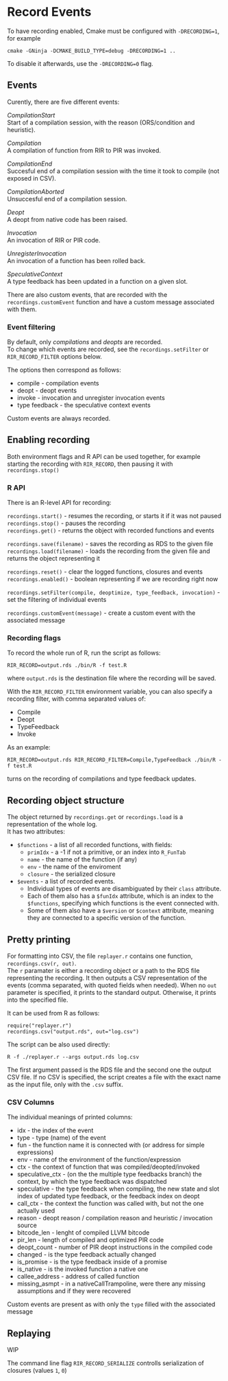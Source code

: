 # Record Events

To have recording enabled, Cmake must be configured with `-DRECORDING=1`, for example

    cmake -GNinja -DCMAKE_BUILD_TYPE=debug -DRECORDING=1 ..

To disable it afterwards, use the `-DRECORDING=0` flag.

## Events

Curently, there are five different events:

*CompilationStart*  
Start of a compilation session, with the reason (ORS/condition and heuristic).

*Compilation*  
A compilation of function from RIR to PIR was invoked.

*CompilationEnd*  
Succesful end of a compilation session with the time it took to compile (not exposed in CSV).

*CompilationAborted*  
Unsuccesful end of a compilation session.

*Deopt*  
A deopt from native code has been raised.

*Invocation*  
An invocation of RIR or PIR code.

*UnregisterInvocation*  
An invocation of a function has been rolled back.

*SpeculativeContext*  
A type feedback has been updated in a function on a given slot.

There are also custom events, that are recorded with the `recordings.customEvent` function and have a custom
message associated with them.

### Event filtering

By default, only *compilations* and *deopts* are recorded.  
To change which events are recorded, see the `recordings.setFilter` or `RIR_RECORD_FILTER` options below.

The options then correspond as follows:
- compile - compilation events
- deopt - deopt events
- invoke - invocation and unregister invocation events
- type feedback - the speculative context events

Custom events are always recorded.

## Enabling recording

Both environment flags and R API can be used together, for example starting the recording with `RIR_RECORD`, then pausing it with
`recordings.stop()`

### R API
There is an R-level API for recording:

`recordings.start()` - resumes the recording, or starts it if it was not paused  
`recordings.stop()` - pauses the recording  
`recordings.get()` - returns the object with recorded functions and events  

`recordings.save(filename)` - saves the recording as RDS to the given file  
`recordings.load(filename)` - loads the recording from the given file and returns the object representing it  

`recordings.reset()` - clear the logged functions, closures and events  
`recordings.enabled()` - boolean representing if we are recording right now  

`recordings.setFilter(compile, deoptimize, type_feedback, invocation)` - set the filtering of individual events  

`recordings.customEvent(message)` - create a custom event with the associated message

### Recording flags

To record the whole run of R, run the script as follows:

    RIR_RECORD=output.rds ./bin/R -f test.R

where `output.rds` is the destination file where the recording will be saved.

With the `RIR_RECORD_FILTER` environment variable, you can also specify a recording filter,
with comma separated values of:
- Compile
- Deopt
- TypeFeedback
- Invoke

As an example:

    RIR_RECORD=output.rds RIR_RECORD_FILTER=Compile,TypeFeedback ./bin/R -f test.R

turns on the recording of compilations and type feedback updates.

## Recording object structure
The object returned by `recordings.get` or `recordings.load` is a representation of the whole log.  
It has two attributes:

- `$functions` - a list of all recorded functions, with fields:
    - `primIdx` - a -1 if not a primitive, or an index into `R_FunTab`
    - `name` - the name of the function (if any)
    - `env` - the name of the enviroment
    - `closure` - the serialized closure
- `$events` - a list of recorded events.
    - Individual types of events are disambiguated by their `class` attribute.
    - Each of them also has a `$funIdx` attribute, which is an index to the `$functions`,
    specifying which functions is the event connected with.
    - Some of them also have a `$version` or `$context` attribute, meaning they are connected to a specific version
    of the function.


## Pretty printing
For formatting into CSV, the file `replayer.r` contains one function, `recordings.csv(r, out)`.  
The `r` paramater is either a recording object or a path to the RDS file representing the recording.
It then outputs a CSV representation of the events (comma separated, with quoted fields when needed).
When no `out` parameter is specified, it prints to the standard output. Otherwise, it prints into the specified file.  

It can be used from R as follows:

    require("replayer.r")
    recordings.csv("output.rds", out="log.csv")

The script can be also used directly:

    R -f ./replayer.r --args output.rds log.csv

The first argument passed is the RDS file and the second one the output CSV file.
If no CSV is specified, the script creates a file with the exact name as the input file,
only with the `.csv` suffix.

### CSV Columns
The individual meanings of printed columns:
- idx - the index of the event
- type - type (name) of the event
- fun - the function name it is connected with (or address for simple expressions)
- env - name of the environment of the function/expression
- ctx - the context of function that was compiled/deopted/invoked
- speculative_ctx - (on the the multiple type feedbacks branch) the context, by which the type feedback was dispatched
- speculative - the type feedback when compiling, the new state and slot index of updated type feedback, or the feedback index on deopt
- call_ctx - the context the function was called with, but not the one actually used
- reason - deopt reason / compilation reason and heuristic / invocation source
- bitcode_len - lenght of compiled LLVM bitcode
- pir_len - length of compiled and optimized PIR code
- deopt_count - number of PIR deopt instructions in the compiled code
- changed - is the type feedback actually changed
- is_promise - is the type feedback inside of a promise
- is_native - is the invoked function a native one
- callee_address - address of called function
- missing_asmpt - in a nativeCallTrampoline, were there any missing assumptions and if they were recovered

Custom events are present as with only the `type` filled with the associated message

## Replaying
WIP

The command line flag `RIR_RECORD_SERIALIZE` controlls serialization of closures (values `1`, `0`)

